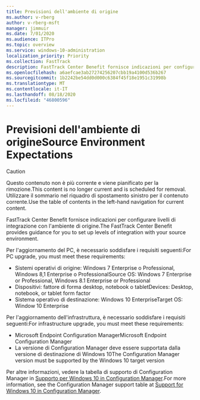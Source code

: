 ```yaml
---
title: Previsioni dell'ambiente di origine
ms.author: v-rberg
author: v-rberg-msft
manager: jimmuir
ms.date: 7/01/2020
ms.audience: ITPro
ms.topic: overview
ms.service: windows-10-administration
localization_priority: Priority
ms.collection: FastTrack
description: FastTrack Center Benefit fornisce indicazioni per configurare livelli di integrazione con l'ambiente di origine per la distribuzione di Windows 10.
ms.openlocfilehash: a6aefcae3ab27274256207cbb19a4100d536b267
ms.sourcegitcommit: 1b2242be54dd0d000c6384f45f18e1951c31998b
ms.translationtype: MT
ms.contentlocale: it-IT
ms.lasthandoff: 08/18/2020
ms.locfileid: "46800596"
---
```

# <a name="source-environment-expectations"></a><span data-ttu-id="a2456-103">Previsioni dell'ambiente di origine</span><span class="sxs-lookup"><span data-stu-id="a2456-103">Source Environment Expectations</span></span>

> [!CAUTION]
> <span data-ttu-id="a2456-104">Questo contenuto non è più corrente e viene pianificato per la rimozione.</span><span class="sxs-lookup"><span data-stu-id="a2456-104">This content is no longer current and is scheduled for removal.</span></span> <span data-ttu-id="a2456-105">Utilizzare il sommario nel riquadro di spostamento sinistro per il contenuto corrente.</span><span class="sxs-lookup"><span data-stu-id="a2456-105">Use the table of contents in the left-hand navigation for current content.</span></span>

<span data-ttu-id="a2456-106">FastTrack Center Benefit fornisce indicazioni per configurare livelli di integrazione con l'ambiente di origine.</span><span class="sxs-lookup"><span data-stu-id="a2456-106">The FastTrack Center Benefit provides guidance for you to set up levels of integration with your source environment.</span></span>
  
<span data-ttu-id="a2456-107">Per l'aggiornamento del PC, è necessario soddisfare i requisiti seguenti:</span><span class="sxs-lookup"><span data-stu-id="a2456-107">For PC upgrade, you must meet these requirements:</span></span>

- <span data-ttu-id="a2456-108">Sistemi operativi di origine: Windows 7 Enterprise o Professional, Windows 8,1 Enterprise o Professional</span><span class="sxs-lookup"><span data-stu-id="a2456-108">Source OS: Windows 7 Enterprise or Professional, Windows 8.1 Enterprise or Professional</span></span>
- <span data-ttu-id="a2456-109">Dispositivi: fattore di forma desktop, notebook o tablet</span><span class="sxs-lookup"><span data-stu-id="a2456-109">Devices: Desktop, notebook, or tablet form factor</span></span>
- <span data-ttu-id="a2456-110">Sistema operativo di destinazione: Windows 10 Enterprise</span><span class="sxs-lookup"><span data-stu-id="a2456-110">Target OS: Window 10 Enterprise</span></span>

<span data-ttu-id="a2456-111">Per l'aggiornamento dell'infrastruttura, è necessario soddisfare i requisiti seguenti:</span><span class="sxs-lookup"><span data-stu-id="a2456-111">For infrastructure upgrade, you must meet these requirements:</span></span>   

- <span data-ttu-id="a2456-112">Microsoft Endpoint Configuration Manager</span><span class="sxs-lookup"><span data-stu-id="a2456-112">Microsoft Endpoint Configuration Manager</span></span>  
- <span data-ttu-id="a2456-113">La versione di Configuration Manager deve essere supportata dalla versione di destinazione di Windows 10</span><span class="sxs-lookup"><span data-stu-id="a2456-113">The Configuration Manager version must be supported by the Windows 10 target version</span></span>

<span data-ttu-id="a2456-114">Per altre informazioni, vedere la tabella di supporto di Configuration Manager in [Supporto per Windows 10 in Configuration Manager](https://docs.microsoft.com/sccm/core/plan-design/configs/support-for-windows-10).</span><span class="sxs-lookup"><span data-stu-id="a2456-114">For more information, see the Configuration Manager support table at [Support for Windows 10 in Configuration Manager](https://docs.microsoft.com/sccm/core/plan-design/configs/support-for-windows-10).</span></span>
  